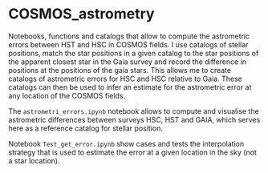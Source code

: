 # COSMOS_astrometry

Notebooks, functions and catalogs that allow to compute the astrometric errors between HST and HSC in COSMOS fields. I use catalogs of stellar positions, match the star positions in a given catalog to the star positions of the apparent closest star in the Gaia survey and record the difference in positions at the positions of the gaia stars. This allows me to create catalogs of astrometric errors for HSC and HSC relative to Gaia. These catalogs can then be used to infer an estimate for the astrometric error at any location of the COSMOS fields.

The `astrometri_errors.ipynb` notebook allows to compute and visualise the astrometric differences between surveys HSC, HST and GAIA, which serves here as a reference catalog for stellar position.

Notebook `Test_get_error.ipynb` show cases and tests the interpolation strategy that is used to estimate the error at a given location in the sky (not a star location).
